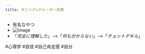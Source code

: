 ```yaml
---
title: ダニング=クルーガー効果
---
```


* 有名なやつ
* ![image](https://assets.st-note.com/production/uploads/images/11289339/8b1e3d32861339e8ec65b23fc2d1f357.png)
* 「*完全に理解した*」-->「*何も分からない*」-->「*チョットデキル*」

\#心理学 #自信 #自己肯定感
\#自分

